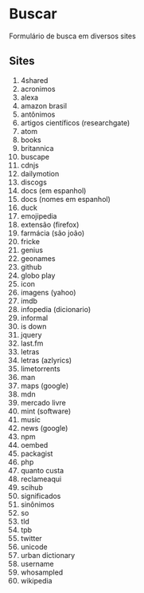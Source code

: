 # Buscar
Formulário de busca em diversos sites

## Sites
1. 4shared
1. acronimos
1. alexa
1. amazon brasil
1. antônimos
1. artigos científicos (researchgate)
1. atom
1. books
1. britannica
1. buscape
1. cdnjs
1. dailymotion
1. discogs
1. docs (em espanhol)
1. docs (nomes em espanhol)
1. duck
1. emojipedia
1. extensão (firefox)
1. farmácia (são joão)
1. fricke
1. genius
1. geonames
1. github
1. globo play
1. icon
1. imagens (yahoo)
1. imdb
1. infopedia (dicionario)
1. informal
1. is down
1. jquery
1. last.fm
1. letras
1. letras (azlyrics)
1. limetorrents
1. man
1. maps (google)
1. mdn
1. mercado livre
1. mint (software)
1. music
1. news (google)
1. npm
1. oembed
1. packagist
1. php
1. quanto custa
1. reclameaqui
1. scihub
1. significados
1. sinônimos
1. so
1. tld
1. tpb
1. twitter
1. unicode
1. urban dictionary
1. username
1. whosampled
1. wikipedia
